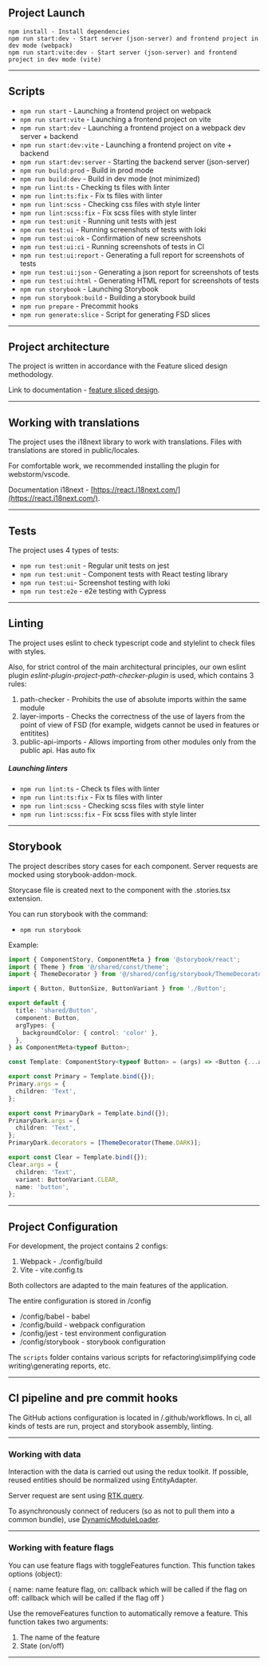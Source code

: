 ## Project Launch

```
npm install - Install dependencies
npm run start:dev - Start server (json-server) and frontend project in dev mode (webpack)
npm run start:vite:dev - Start server (json-server) and frontend project in dev mode (vite)
```

---

## Scripts

- `npm run start` - Launching a frontend project on webpack
- `npm run start:vite` - Launching a frontend project on vite
- `npm run start:dev` - Launching a frontend project on a webpack dev server + backend
- `npm run start:dev:vite` - Launching a frontend project on vite + backend
- `npm run start:dev:server` - Starting the backend server (json-server)
- `npm run build:prod` - Build in prod mode
- `npm run build:dev` - Build in dev mode (not minimized)
- `npm run lint:ts` - Checking ts files with linter
- `npm run lint:ts:fix` - Fix ts files with linter
- `npm run lint:scss` - Checking css files with style linter
- `npm run lint:scss:fix` - Fix scss files with style linter
- `npm run test:unit` - Running unit tests with jest
- `npm run test:ui` - Running screenshots of tests with loki
- `npm run test:ui:ok` - Confirmation of new screenshots
- `npm run test:ui:ci` - Running screenshots of tests in CI
- `npm run test:ui:report` - Generating a full report for screenshots of tests
- `npm run test:ui:json` - Generating a json report for screenshots of tests
- `npm run test:ui:html` - Generating HTML report for screenshots of tests
- `npm run storybook` - Launching Storybook
- `npm run storybook:build` - Building a storybook build
- `npm run prepare` - Precommit hooks
- `npm run generate:slice` - Script for generating FSD slices

---

## Project architecture

The project is written in accordance with the Feature sliced design methodology.

Link to documentation - [feature sliced design](https://feature-sliced.design/docs/get-started/tutorial).

---

## Working with translations

The project uses the i18next library to work with translations.
Files with translations are stored in public/locales.

For comfortable work, we recommended installing the plugin for webstorm/vscode.

Documentation i18next - [https://react.i18next.com/](https://react.i18next.com/).

---

## Tests

The project uses 4 types of tests:

- `npm run test:unit` - Regular unit tests on jest
- `npm run test:unit` - Component tests with React testing library
- `npm run test:ui`- Screenshot testing with loki
- `npm run test:e2e` - e2e testing with Cypress

---

## Linting

The project uses eslint to check typescript code and stylelint to check files with styles.

Also, for strict control of the main architectural principles, our own eslint plugin _eslint-plugin-project-path-checker-plugin_ is used,
which contains 3 rules:

1. path-checker - Prohibits the use of absolute imports within the same module
2. layer-imports - Checks the correctness of the use of layers from the point of view of FSD
   (for example, widgets cannot be used in features or entitites)
3. public-api-imports - Allows importing from other modules only from the public api. Has auto fix

##### Launching linters

- `npm run lint:ts` - Check ts files with linter
- `npm run lint:ts:fix` - Fix ts files with linter
- `npm run lint:scss` - Checking scss files with style linter
- `npm run lint:scss:fix` - Fix scss files with style linter

---

## Storybook

The project describes story cases for each component.
Server requests are mocked using storybook-addon-mock.

Storycase file is created next to the component with the .stories.tsx extension.

You can run storybook with the command:

- `npm run storybook`

Example:

```typescript jsx
import { ComponentStory, ComponentMeta } from '@storybook/react';
import { Theme } from '@/shared/const/theme';
import { ThemeDecorator } from '@/shared/config/storybook/ThemeDecorator/ThemeDecorator';

import { Button, ButtonSize, ButtonVariant } from './Button';

export default {
  title: 'shared/Button',
  component: Button,
  argTypes: {
    backgroundColor: { control: 'color' },
  },
} as ComponentMeta<typeof Button>;

const Template: ComponentStory<typeof Button> = (args) => <Button {...args} />;

export const Primary = Template.bind({});
Primary.args = {
  children: 'Text',
};

export const PrimaryDark = Template.bind({});
PrimaryDark.args = {
  children: 'Text',
};
PrimaryDark.decorators = [ThemeDecorator(Theme.DARK)];

export const Clear = Template.bind({});
Clear.args = {
  children: 'Text',
  variant: ButtonVariant.CLEAR,
  name: 'button',
};
```

---

## Project Configuration

For development, the project contains 2 configs:

1. Webpack - ./config/build
2. Vite - vite.config.ts

Both collectors are adapted to the main features of the application.

The entire configuration is stored in /config

- /config/babel - babel
- /config/build - webpack configuration
- /config/jest - test environment configuration
- /config/storybook - storybook configuration

The `scripts` folder contains various scripts for refactoring\simplifying code writing\generating reports, etc.

---

## CI pipeline and pre commit hooks

The GitHub actions configuration is located in /.github/workflows.
In ci, all kinds of tests are run, project and storybook assembly, linting.

---

### Working with data

Interaction with the data is carried out using the redux toolkit.
If possible, reused entities should be normalized using EntityAdapter.

Server request are sent using [RTK query](/src/shared/api/rtkApi.ts).

To asynchronously connect of reducers (so as not to pull them into a common bundle), use
[DynamicModuleLoader](/src/shared/lib/components/DynamicModuleLoader/DynamicModuleLoader.tsx).

---

### Working with feature flags

You can use feature flags with toggleFeatures function.
This function takes options (object):

{
name: name feature flag,
on: callback which will be called if the flag on
off: callback which will be called if the flag off
}

Use the removeFeatures function to automatically remove a feature.
This function takes two arguments:

1. The name of the feature
2. State (on/off)

---
